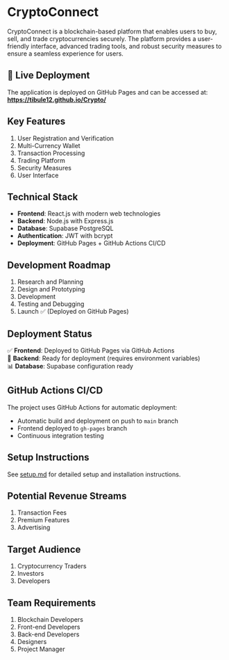 # CryptoConnect

CryptoConnect is a blockchain-based platform that enables users to buy, sell, and trade cryptocurrencies securely. The platform provides a user-friendly interface, advanced trading tools, and robust security measures to ensure a seamless experience for users.

## 🚀 Live Deployment

The application is deployed on GitHub Pages and can be accessed at:
**https://tibule12.github.io/Crypto/**

## Key Features

1. User Registration and Verification
2. Multi-Currency Wallet
3. Transaction Processing
4. Trading Platform
5. Security Measures
6. User Interface

## Technical Stack

- **Frontend**: React.js with modern web technologies
- **Backend**: Node.js with Express.js
- **Database**: Supabase PostgreSQL
- **Authentication**: JWT with bcrypt
- **Deployment**: GitHub Pages + GitHub Actions CI/CD

## Development Roadmap

1. Research and Planning
2. Design and Prototyping
3. Development
4. Testing and Debugging
5. Launch ✅ (Deployed on GitHub Pages)

## Deployment Status

✅ **Frontend**: Deployed to GitHub Pages via GitHub Actions  
🔧 **Backend**: Ready for deployment (requires environment variables)  
📊 **Database**: Supabase configuration ready

## GitHub Actions CI/CD

The project uses GitHub Actions for automatic deployment:
- Automatic build and deployment on push to `main` branch
- Frontend deployed to `gh-pages` branch
- Continuous integration testing

## Setup Instructions

See [setup.md](setup.md) for detailed setup and installation instructions.

## Potential Revenue Streams

1. Transaction Fees
2. Premium Features
3. Advertising

## Target Audience

1. Cryptocurrency Traders
2. Investors
3. Developers

## Team Requirements

1. Blockchain Developers
2. Front-end Developers
3. Back-end Developers
4. Designers
5. Project Manager
